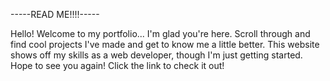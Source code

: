 -----READ ME!!!!-----


Hello! Welcome to my portfolio... I'm glad you're here. Scroll through and find cool projects I've made
and get to know me a little better. This website shows off my skills as a web developer, though I'm just getting started.
Hope to see you again! Click the link to check it out!

<link href=""/>